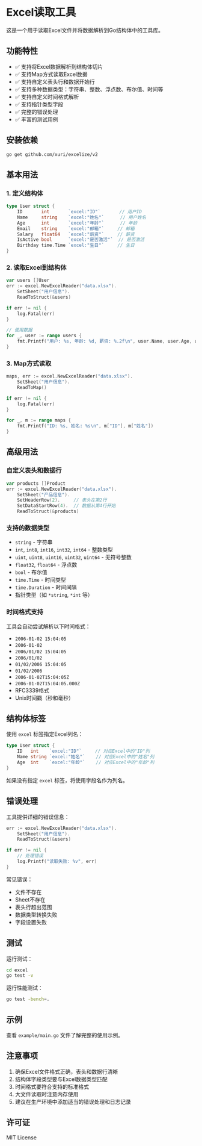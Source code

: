 # Excel读取工具

这是一个用于读取Excel文件并将数据解析到Go结构体中的工具库。

## 功能特性

- ✅ 支持将Excel数据解析到结构体切片
- ✅ 支持Map方式读取Excel数据
- ✅ 支持自定义表头行和数据开始行
- ✅ 支持多种数据类型：字符串、整数、浮点数、布尔值、时间等
- ✅ 支持自定义时间格式解析
- ✅ 支持指针类型字段
- ✅ 完整的错误处理
- ✅ 丰富的测试用例

## 安装依赖

```bash
go get github.com/xuri/excelize/v2
```

## 基本用法

### 1. 定义结构体

```go
type User struct {
    ID       int       `excel:"ID"`       // 用户ID
    Name     string    `excel:"姓名"`      // 用户姓名
    Age      int       `excel:"年龄"`      // 年龄
    Email    string    `excel:"邮箱"`     // 邮箱
    Salary   float64   `excel:"薪资"`     // 薪资
    IsActive bool      `excel:"是否激活"`  // 是否激活
    Birthday time.Time `excel:"生日"`     // 生日
}
```

### 2. 读取Excel到结构体

```go
var users []User
err := excel.NewExcelReader("data.xlsx").
    SetSheet("用户信息").
    ReadToStruct(&users)

if err != nil {
    log.Fatal(err)
}

// 使用数据
for _, user := range users {
    fmt.Printf("用户: %s, 年龄: %d, 薪资: %.2f\n", user.Name, user.Age, user.Salary)
}
```

### 3. Map方式读取

```go
maps, err := excel.NewExcelReader("data.xlsx").
    SetSheet("用户信息").
    ReadToMap()

if err != nil {
    log.Fatal(err)
}

for _, m := range maps {
    fmt.Printf("ID: %s, 姓名: %s\n", m["ID"], m["姓名"])
}
```

## 高级用法

### 自定义表头和数据行

```go
var products []Product
err := excel.NewExcelReader("data.xlsx").
    SetSheet("产品信息").
    SetHeaderRow(2).     // 表头在第2行
    SetDataStartRow(4).  // 数据从第4行开始
    ReadToStruct(&products)
```

### 支持的数据类型

- `string` - 字符串
- `int`, `int8`, `int16`, `int32`, `int64` - 整数类型
- `uint`, `uint8`, `uint16`, `uint32`, `uint64` - 无符号整数
- `float32`, `float64` - 浮点数
- `bool` - 布尔值
- `time.Time` - 时间类型
- `time.Duration` - 时间间隔
- 指针类型（如 `*string`, `*int` 等）

### 时间格式支持

工具会自动尝试解析以下时间格式：
- `2006-01-02 15:04:05`
- `2006-01-02`
- `2006/01/02 15:04:05`
- `2006/01/02`
- `01/02/2006 15:04:05`
- `01/02/2006`
- `2006-01-02T15:04:05Z`
- `2006-01-02T15:04:05.000Z`
- RFC3339格式
- Unix时间戳（秒和毫秒）

## 结构体标签

使用 `excel` 标签指定Excel列名：

```go
type User struct {
    ID   int    `excel:"ID"`     // 对应Excel中的"ID"列
    Name string `excel:"姓名"`    // 对应Excel中的"姓名"列
    Age  int    `excel:"年龄"`    // 对应Excel中的"年龄"列
}
```

如果没有指定 `excel` 标签，将使用字段名作为列名。

## 错误处理

工具提供详细的错误信息：

```go
err := excel.NewExcelReader("data.xlsx").
    SetSheet("用户信息").
    ReadToStruct(&users)

if err != nil {
    // 处理错误
    log.Printf("读取失败: %v", err)
}
```

常见错误：
- 文件不存在
- Sheet不存在
- 表头行超出范围
- 数据类型转换失败
- 字段设置失败

## 测试

运行测试：

```bash
cd excel
go test -v
```

运行性能测试：

```bash
go test -bench=.
```

## 示例

查看 `example/main.go` 文件了解完整的使用示例。

## 注意事项

1. 确保Excel文件格式正确，表头和数据行清晰
2. 结构体字段类型要与Excel数据类型匹配
3. 时间格式要符合支持的标准格式
4. 大文件读取时注意内存使用
5. 建议在生产环境中添加适当的错误处理和日志记录

## 许可证

MIT License
